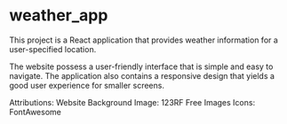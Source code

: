 # weather_app

This project is a React application that provides weather information for a user-specified location. 

The website possess a user-friendly interface that is simple and easy to navigate. The application also contains a responsive design that yields a good user experience for smaller screens. 

Attributions:
Website Background Image: 123RF Free Images
Icons: FontAwesome